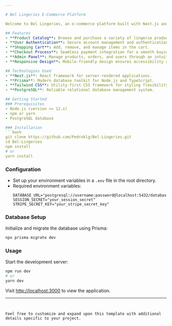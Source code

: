 ```yaml
---

# Bel Lingeries E-Commerce Platform

Welcome to Bel Lingeries, an e-commerce platform built with Next.js and Prisma ORM.

## Features
- **Product Catalog**: Browse and purchase a variety of lingerie products.
- **User Authentication**: Secure account management and authentication.
- **Shopping Cart**: Add, remove, and manage items in the cart.
- **Checkout Process**: Seamless payment integration for a smooth buying experience.
- **Admin Panel**: Manage products, orders, and users through an intuitive interface.
- **Responsive Design**: Mobile-friendly design ensures accessibility across devices.

## Technologies Used
- **Next.js**: React framework for server-rendered applications.
- **Prisma**: Modern database toolkit for Node.js and TypeScript.
- **Tailwind CSS**: Utility-first CSS framework for styling flexibility.
- **PostgreSQL**: Reliable relational database management system.

## Getting Started
### Prerequisites
- Node.js (version >= 12.x)
- npm or yarn
- PostgreSQL database

### Installation
```bash
git clone https://github.com/Pedroklg/Bel-Lingeries.git
cd Bel-Lingeries
npm install
# or
yarn install
```

### Configuration
- Set up your environment variables in a `.env` file in the root directory.
- Required environment variables:
  ```plaintext
  DATABASE_URL="postgresql://username:password@localhost:5432/database_name"
  SESSION_SECRET="your_session_secret"
  STRIPE_SECRET_KEY="your_stripe_secret_key"
  ```

### Database Setup
Initialize and migrate the database using Prisma:
```bash
npx prisma migrate dev
```

### Usage
Start the development server:
```bash
npm run dev
# or
yarn dev
```
Visit [http://localhost:3000](http://localhost:3000) to view the application.

---
```


Feel free to customize and expand upon this template with additional details specific to your project.
